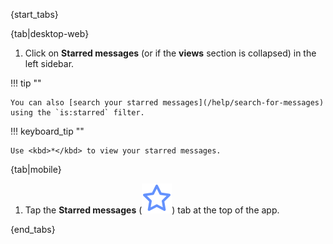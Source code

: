 {start_tabs}

{tab|desktop-web}

1. Click on <i class="zulip-icon zulip-icon-star"></i> **Starred messages**
   (or <i class="zulip-icon zulip-icon-star"></i> if the **views**
   section is collapsed) in the left sidebar.

!!! tip ""

    You can also [search your starred messages](/help/search-for-messages)
    using the `is:starred` filter.

!!! keyboard_tip ""

    Use <kbd>*</kbd> to view your starred messages.


{tab|mobile}

1. Tap the **Starred messages**
   (<img src="/static/images/help/mobile-star-icon.svg" alt="star" class="help-center-icon"/>)
   tab at the top of the app.

{end_tabs}
